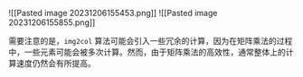 ![[Pasted image 20231206155453.png]]
![[Pasted image 20231206155855.png]]

需要注意的是，`img2col` 算法可能会引入一些冗余的计算，因为在矩阵乘法的过程中，一些元素可能会被多次计算。然而，由于矩阵乘法的高效性，通常整体上的计算速度仍然会有所提高。